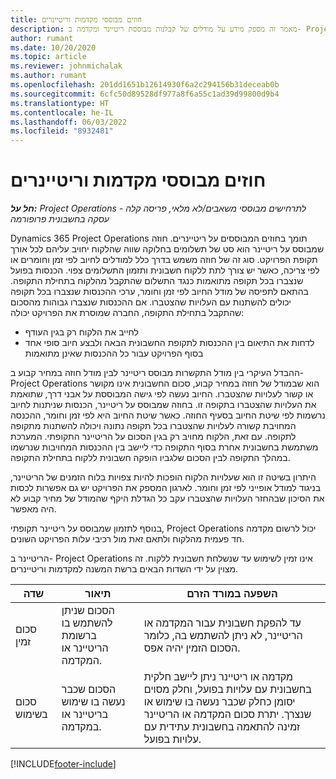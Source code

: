 ```yaml
---
title: חוזים מבוססי מקדמות וריטיינרים
description: מאמר זה מספק מידע על מודלים של קבלנות מבוססת ריטיינר ומקדמה ב- Project Operations.
author: rumant
ms.date: 10/20/2020
ms.topic: article
ms.reviewer: johnmichalak
ms.author: rumant
ms.openlocfilehash: 201dd1651b12614930f6a2c294156b31deceab0b
ms.sourcegitcommit: 6cfc50d89528df977a8f6a55c1ad39d99800d9b4
ms.translationtype: HT
ms.contentlocale: he-IL
ms.lasthandoff: 06/03/2022
ms.locfileid: "8932481"
---
```

# <a name="advances-and-retainer-based-contracts"></a>חוזים מבוססי מקדמות וריטיינרים


_**חל על:** Project Operations לתרחישים מבוססי משאבים/לא מלאי, פריסה קלה - עסקה בחשבונית פרופורמה_

Dynamics 365 Project Operations תומך בחוזים המבוססים על ריטיינרים. חוזה שמבוסס על ריטיינר הוא סט של תשלומים בחלוקה שווה שהלקוח יחויב עליהם לכל אורך תקופת הפרויקט. סוג זה של חוזה משמש בדרך כלל למודלים לחיוב לפי זמן וחומרים או לפי צריכה, כאשר יש צורך לתת ללקוח חשבונית ותזמון התשלומים צפוי. הכנסות בפועל שנצברו בכל תקופה מתואמות כנגד התשלום שהתקבל מהלקוח בתחילת התקופה. בהתאם לתפיסה של מודל החיוב לפי זמן וחומר, ערכי ההכנסות שנצברו בכל תקופה יכולים להשתנות עם העלויות שהצטברו. אם ההכנסות שנצברו גבוהות מהסכום שהתקבל בתחילת התקופה, החברה שמוסרת את הפרויקט יכולה:

- לחייב את הלקוח רק בגין העודף 
- לדחות את התיאום בין ההכנסות לתקופת החשבונית הבאה ולבצע חיוב סופי אחד בסוף הפרויקט עבור כל ההכנסות שאינן מתואמות

ההבדל העיקרי בין מודל התקשרות מבוסס ריטיינר לבין מודל חוזה במחיר קבוע ב- Project Operations הוא שבמודל של חוזה במחיר קבוע, סכום החשבונית אינו מקושר או קשור לעלויות שהצטברו. החיוב נעשה לפי גישה המבוססת על אבני דרך, שתואמת את העלויות שהצטברו בתקופה זו. בחוזה שמבוסס על ריטיינר, הכנסות שניתנות לחיוב נרשמות לפי שיטת החיוב בסעיף החוזה. כאשר שיטת החיוב היא לפי זמן וחומר, ההכנסה המחויבת קשורה לעלויות שהצטברו בכל תקופה נתונה ויכולה להשתנות מתקופה לתקופה. עם זאת, הלקוח מחויב רק בגין הסכום על הריטיינר התקופתי. המערכת משתמשת בחשבונית אחרת בסוף התקופה כדי ליישב בין ההכנסות המחויבות שנרשמו במהלך התקופה לבין הסכום שלגביו הופקה חשבונית ללקוח בתחילת התקופה.

היתרון בשיטה זו הוא שעלויות הלקוח הופכות להיות צפויות בלוח הזמנים של הריטיינר, בניגוד למודל אופייני לפי זמן וחומר. לארגון המספק את הפרויקט יש גם אפשרות לכסות את הסיכון שבהחזר העלויות שהצטברו עקב כל הגדלת היקף שהמודל של מחיר קבוע לא היה מאפשר.

בנוסף לתזמון שמבוסס על ריטיינר תקופתי, Project Operations יכול לרשום מקדמה חד פעמית מהלקוח ולתאם זאת מול רכיבי עלות הפרויקט השונים.

הריטיינר ב- Project Operations אינו זמין לשימוש עד שנשלחת חשבונית ללקוח. זה מצוין על ידי השדות הבאים ברשת המשנה למקדמות וריטיינרים.

| שדה | תיאור | השפעה במורד הזרם |
| --- | --- | --- |
| סכום זמין | הסכום שניתן להשתמש בו ברשומת הריטיינר או המקדמה. | עד להפקת חשבונית עבור המקדמה או הריטיינר, לא ניתן להשתמש בה, כלומר הסכום הזמין יהיה אפס. |
| סכום בשימוש | הסכום שכבר נעשה בו שימוש בריטיינר או במקדמה. | מקדמה או ריטיינר ניתן ליישב חלקית בחשבונית עם עלויות בפועל, וחלק מסוים יסומן כחלק שכבר נעשה בו שימוש או שנצרך. יתרת סכום המקדמה או הריטיינר זמינה להתאמה בחשבונית עתידית עם עלויות בפועל. |


[!INCLUDE[footer-include](../../includes/footer-banner.md)]